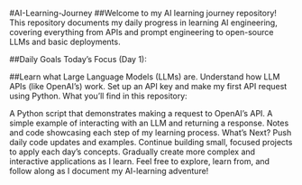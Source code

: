 #AI-Learning-Journey
##Welcome to my AI learning journey repository!
This repository documents my daily progress in learning AI engineering, covering everything from APIs and prompt engineering to open-source LLMs and basic deployments.

##Daily Goals
Today’s Focus (Day 1):

##Learn what Large Language Models (LLMs) are.
Understand how LLM APIs (like OpenAI’s) work.
Set up an API key and make my first API request using Python.
What you’ll find in this repository:

A Python script that demonstrates making a request to OpenAI’s API.
A simple example of interacting with an LLM and returning a response.
Notes and code showcasing each step of my learning process.
What’s Next?
Push daily code updates and examples.
Continue building small, focused projects to apply each day’s concepts.
Gradually create more complex and interactive applications as I learn.
Feel free to explore, learn from, and follow along as I document my AI-learning adventure!
